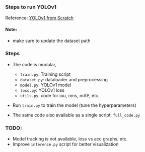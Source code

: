 ### Steps to run YOLOv1 ###

Reference: [YOLOv1 from Scratch](https://youtu.be/n9_XyCGr-MI?si=t9uYmwKx2zi1blxC)

#### Note:
- make sure to update the dataset path

### Steps
- The code is modular,
    - `train.py`: Training script
    - `dataset.py`: dataloader and preprocessing 
    - `model.py`: YOLOv1 model
    - `loss.py`: YOLOv1 loss
    - `utils.py`: code for iou, nms, mAP, etc.
- Run `train.py` to train the model (tune the hyperparameters)

- The same code also available as a single script, `full_code.py`

### TODO:
- Model tracking is not available, loss vs acc graphs, etc.
- Improve `inference.py` script for better visualization
